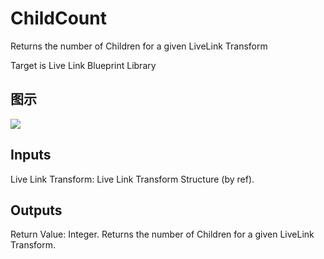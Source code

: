 # ChildCount

Returns the number of Children for a given LiveLink Transform

Target is Live Link Blueprint Library

## 图示

![]($-20221218-19450021.png)

## Inputs

Live Link Transform: Live Link Transform Structure (by ref).  

## Outputs

Return Value: Integer. Returns the number of Children for a given LiveLink Transform.

